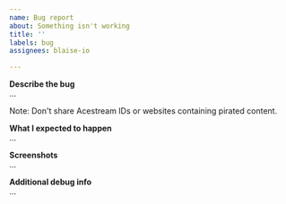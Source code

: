 ```yaml
---
name: Bug report
about: Something isn't working
title: ''
labels: bug
assignees: blaise-io

---
```


**Describe the bug**  
…  

Note: Don't share Acestream IDs or websites containing pirated content.

**What I expected to happen**  
…

**Screenshots**  
…

**Additional debug info**  
…

